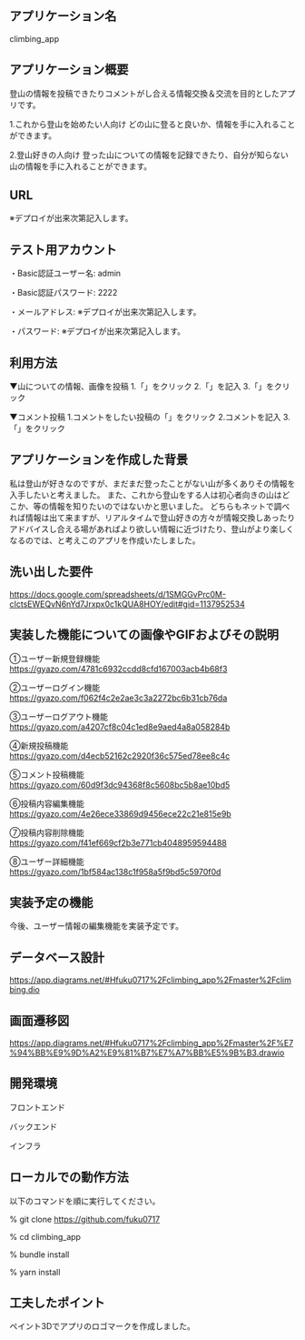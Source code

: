## アプリケーション名
climbing_app


## アプリケーション概要
登山の情報を投稿できたりコメントがし合える情報交換＆交流を目的としたアプリです。

1.これから登山を始めたい人向け
どの山に登ると良いか、情報を手に入れることができます。

2.登山好きの人向け
登った山についての情報を記録できたり、自分が知らない山の情報を手に入れることができます。


## URL
※デプロイが出来次第記入します。



## テスト用アカウント
・Basic認証ユーザー名: admin

・Basic認証パスワード: 2222

・メールアドレス: ※デプロイが出来次第記入します。

・パスワード: ※デプロイが出来次第記入します。



## 利用方法
▼山についての情報、画像を投稿
1.「」をクリック
2.「」を記入
3.「」をクリック

▼コメント投稿
1.コメントをしたい投稿の「」をクリック
2.コメントを記入
3.「」をクリック



## アプリケーションを作成した背景
私は登山が好きなのですが、まだまだ登ったことがない山が多くありその情報を入手したいと考えました。
また、これから登山をする人は初心者向きの山はどこか、等の情報を知りたいのではないかと思いました。
どちらもネットで調べれば情報は出て来ますが、リアルタイムで登山好きの方々が情報交換しあったりアドバイスし合える場があればより欲しい情報に近づけたり、登山がより楽しくなるのでは、と考えこのアプリを作成いたしました。

## 洗い出した要件
https://docs.google.com/spreadsheets/d/1SMGGvPrc0M-cIctsEWEQvN6nYd7Jrxpx0c1kQUA8HOY/edit#gid=1137952534


## 実装した機能についての画像やGIFおよびその説明
①ユーザー新規登録機能
　https://gyazo.com/4781c6932ccdd8cfd167003acb4b68f3

②ユーザーログイン機能
　https://gyazo.com/f062f4c2e2ae3c3a2272bc6b31cb76da

③ユーザーログアウト機能
　https://gyazo.com/a4207cf8c04c1ed8e9aed4a8a058284b

④新規投稿機能
　https://gyazo.com/d4ecb52162c2920f36c575ed78ee8c4c

⑤コメント投稿機能
　https://gyazo.com/60d9f3dc94368f8c5608bc5b8ae10bd5

⑥投稿内容編集機能
　https://gyazo.com/4e26ece33869d9456ece22c21e815e9b

⑦投稿内容削除機能
　https://gyazo.com/f41ef669cf2b3e771cb4048959594488

⑧ユーザー詳細機能
　https://gyazo.com/1bf584ac138c1f958a5f9bd5c5970f0d
 
## 実装予定の機能
今後、ユーザー情報の編集機能を実装予定です。


## データベース設計
https://app.diagrams.net/#Hfuku0717%2Fclimbing_app%2Fmaster%2Fclimbing.dio


## 画面遷移図
https://app.diagrams.net/#Hfuku0717%2Fclimbing_app%2Fmaster%2F%E7%94%BB%E9%9D%A2%E9%81%B7%E7%A7%BB%E5%9B%B3.drawio


## 開発環境
フロントエンド

バックエンド

インフラ


## ローカルでの動作方法
以下のコマンドを順に実行してください。

% git clone https://github.com/fuku0717

% cd climbing_app

% bundle install

% yarn install



## 工夫したポイント
ペイント3Dでアプリのロゴマークを作成しました。
